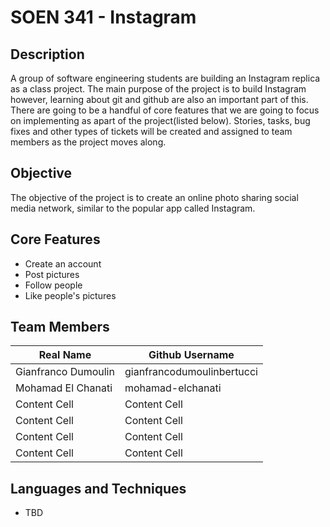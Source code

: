 # SOEN 341 - Instagram

## Description

A group of software engineering students are building an Instagram replica as a class project. The main purpose of the project is to build Instagram however, learning about git and github are also an important part of this. There are going to be a handful of core features that we are going to focus on implementing as apart of the project(listed below). Stories, tasks, bug fixes and other types of tickets will be created and assigned to team members as the project moves along. 

## Objective

The objective of the project is to create an online photo sharing social media network, similar to the popular app called Instagram. 

## Core Features

* Create an account
* Post pictures
* Follow people
* Like people's pictures

## Team Members

| Real Name | Github Username |
| ------------- | ------------- |
| Gianfranco Dumoulin | gianfrancodumoulinbertucci |
| Mohamad El Chanati  | mohamad-elchanati  |
| Content Cell  | Content Cell  |
| Content Cell  | Content Cell  |
| Content Cell  | Content Cell  |
| Content Cell  | Content Cell  |

## Languages and Techniques

* TBD 

## 
